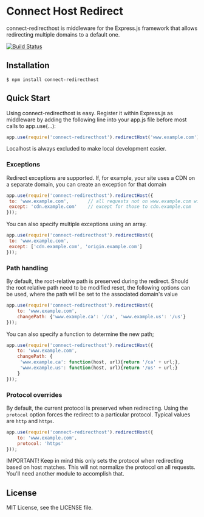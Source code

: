 # Connect Host Redirect

connect-redirecthost is middleware for the Express.js framework that allows redirecting multiple domains to a default one.

[![Build Status](https://secure.travis-ci.org/perropicante/connect-redirecthost.png)](http://travis-ci.org/perropicante/connect-redirecthost)

## Installation

    $ npm install connect-redirecthost

## Quick Start

Using connect-redirecthost is easy. Register it within Express.js as middleware by adding the following line into your app.js file before most calls to app.use(...):

```javascript
app.use(require('connect-redirecthost').redirectHost('www.example.com'));
```

Localhost is always excluded to make local development easier.

### Exceptions

Redirect exceptions are supported. If, for example, your site uses a CDN on a separate domain, you can create an exception for that domain

```javascript
app.use(require('connect-redirecthost').redirectHost({
 to: 'www.example.com',       // all requests not on www.example.com will be redirected to www.example.com
 except: 'cdn.example.com'    // except for those to cdn.example.com
}));
```

You can also specify multiple exceptions using an array.

```javascript
app.use(require('connect-redirecthost').redirectHost({
 to: 'www.example.com',
 except: ['cdn.example.com', 'origin.example.com']
}));
```

### Path handling

By default, the root-relative path is preserved during the redirect. Should the root relative path need to be modified reset,
the following options can be used, where the path will be set to the associated domain's value

```javascript
app.use(require('connect-redirecthost').redirectHost({
    to: 'www.example.com',
    changePath: {'www.example.ca': '/ca', 'www.example.us': '/us'}
}));
```

You can also specify a function to determine the new path;

```javascript
app.use(require('connect-redirecthost').redirectHost({
    to: 'www.example.com',
    changePath: {
     'www.example.ca': function(host, url){return '/ca' + url;},
     'www.example.us': function(host, url){return '/us' + url;}
    }
}));
```

### Protocol overrides

By default, the current protocol is preserved when redirecting. Using the `protocol` option forces the redirect to a
particular protocol. Typical values are `http` and `https`.

```javascript
app.use(require('connect-redirecthost').redirectHost({
    to: 'www.example.com',
    protocol: 'https'
}));
```

IMPORTANT! Keep in mind this only sets the protocol when redirecting based on host matches. This will not normalize
the protocol on all requests. You'll need another module to accomplish that.

## License

MIT License, see the LICENSE file.


